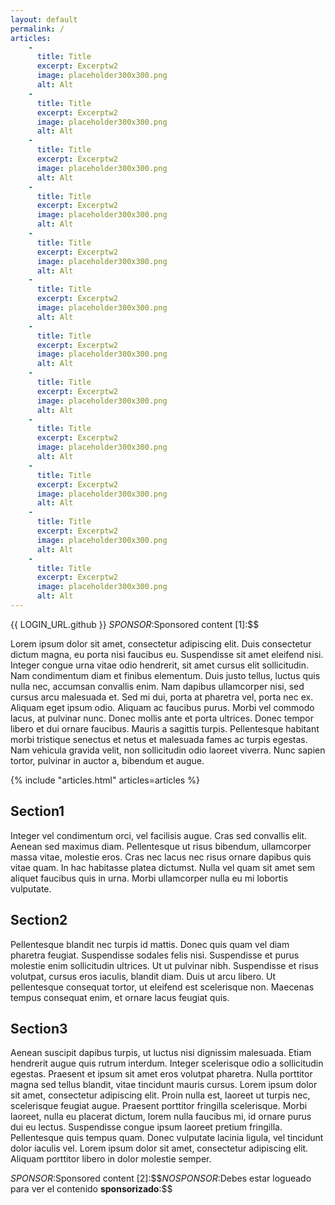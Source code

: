 ```yaml
---
layout: default
permalink: /
articles:
    -
      title: Title
      excerpt: Excerptw2
      image: placeholder300x300.png
      alt: Alt
    -
      title: Title
      excerpt: Excerptw2
      image: placeholder300x300.png
      alt: Alt
    -
      title: Title
      excerpt: Excerptw2
      image: placeholder300x300.png
      alt: Alt
    -
      title: Title
      excerpt: Excerptw2
      image: placeholder300x300.png
      alt: Alt
    -
      title: Title
      excerpt: Excerptw2
      image: placeholder300x300.png
      alt: Alt
    -
      title: Title
      excerpt: Excerptw2
      image: placeholder300x300.png
      alt: Alt
    -
      title: Title
      excerpt: Excerptw2
      image: placeholder300x300.png
      alt: Alt
    -
      title: Title
      excerpt: Excerptw2
      image: placeholder300x300.png
      alt: Alt
    -
      title: Title
      excerpt: Excerptw2
      image: placeholder300x300.png
      alt: Alt
    -
      title: Title
      excerpt: Excerptw2
      image: placeholder300x300.png
      alt: Alt
    -
      title: Title
      excerpt: Excerptw2
      image: placeholder300x300.png
      alt: Alt
    -
      title: Title
      excerpt: Excerptw2
      image: placeholder300x300.png
      alt: Alt
---
```


{{ LOGIN_URL.github }}
$SPONSOR$:Sponsored content [1]:$$

Lorem ipsum dolor sit amet, consectetur adipiscing elit. Duis consectetur dictum magna, eu porta nisi faucibus eu. Suspendisse sit amet eleifend nisi. Integer congue urna vitae odio hendrerit, sit amet cursus elit sollicitudin. Nam condimentum diam et finibus elementum. Duis justo tellus, luctus quis nulla nec, accumsan convallis enim. Nam dapibus ullamcorper nisi, sed cursus arcu malesuada et. Sed mi dui, porta at pharetra vel, porta nec ex. Aliquam eget ipsum odio. Aliquam ac faucibus purus. Morbi vel commodo lacus, at pulvinar nunc. Donec mollis ante et porta ultrices. Donec tempor libero et dui ornare faucibus. Mauris a sagittis turpis. Pellentesque habitant morbi tristique senectus et netus et malesuada fames ac turpis egestas. Nam vehicula gravida velit, non sollicitudin odio laoreet viverra. Nunc sapien tortor, pulvinar in auctor a, bibendum et augue.

{% include "articles.html" articles=articles %}

## Section1

Integer vel condimentum orci, vel facilisis augue. Cras sed convallis elit. Aenean sed maximus diam. Pellentesque ut risus bibendum, ullamcorper massa vitae, molestie eros. Cras nec lacus nec risus ornare dapibus quis vitae quam. In hac habitasse platea dictumst. Nulla vel quam sit amet sem aliquet faucibus quis in urna. Morbi ullamcorper nulla eu mi lobortis vulputate.

## Section2

Pellentesque blandit nec turpis id mattis. Donec quis quam vel diam pharetra feugiat. Suspendisse sodales felis nisi. Suspendisse et purus molestie enim sollicitudin ultrices. Ut ut pulvinar nibh. Suspendisse et risus volutpat, cursus eros iaculis, blandit diam. Duis ut arcu libero. Ut pellentesque consequat tortor, ut eleifend est scelerisque non. Maecenas tempus consequat enim, et ornare lacus feugiat quis.

## Section3

Aenean suscipit dapibus turpis, ut luctus nisi dignissim malesuada. Etiam hendrerit augue quis rutrum interdum. Integer scelerisque odio a sollicitudin egestas. Praesent et ipsum sit amet eros volutpat pharetra. Nulla porttitor magna sed tellus blandit, vitae tincidunt mauris cursus. Lorem ipsum dolor sit amet, consectetur adipiscing elit. Proin nulla est, laoreet ut turpis nec, scelerisque feugiat augue. Praesent porttitor fringilla scelerisque. Morbi laoreet, nulla eu placerat dictum, lorem nulla faucibus mi, id ornare purus dui eu lectus. Suspendisse congue ipsum laoreet pretium fringilla. Pellentesque quis tempus quam. Donec vulputate lacinia ligula, vel tincidunt dolor iaculis vel. Lorem ipsum dolor sit amet, consectetur adipiscing elit. Aliquam porttitor libero in dolor molestie semper.

$SPONSOR$:Sponsored content [2]:$$$NOSPONSOR$:Debes estar logueado para ver el contenido **sponsorizado**:$$
